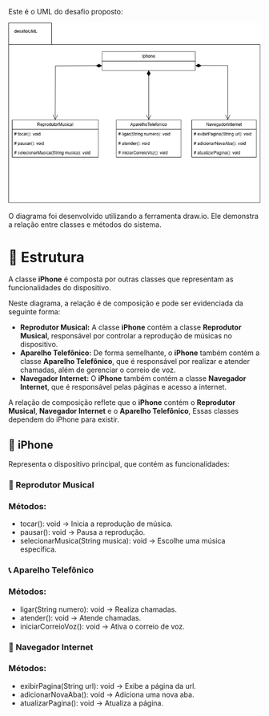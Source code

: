 <p>Este é o UML do desafio proposto: </p>
<img src="img/UML_iphone.png" alt="">

<p>O diagrama foi desenvolvido utilizando a ferramenta draw.io. Ele demonstra a relação entre classes e métodos do sistema.</p>

<h1> 📌 Estrutura</h1>  

<p>A classe <strong>iPhone</strong> é composta por outras classes que representam as funcionalidades do dispositivo.</p>

<p>Neste diagrama, a relação é de composição e pode ser evidenciada da seguinte forma:</p>

<ul>
  <li><strong>Reprodutor Musical:</strong> A classe <strong>iPhone</strong> contém a classe <strong>Reprodutor Musical</strong>, responsável por controlar a reprodução de músicas no dispositivo. </li>
  <li><strong>Aparelho Telefônico:</strong> De forma semelhante, o <strong>iPhone</strong> também contém a classe <strong>Aparelho Telefônico</strong>, que é responsável por realizar e atender chamadas, além de gerenciar o correio de voz.</li>
  <li><strong>Navegador Internet:</strong> O <strong>iPhone</strong> também contém a classe <strong>Navegador Internet</strong>, que é responsável pelas páginas e acesso a internet.</li>
</ul>


<p>A relação de composição reflete que o <strong>iPhone</strong> contém o <strong>Reprodutor Musical</strong>, <strong>Navegador Internet</strong> e o <strong>Aparelho Telefônico</strong>, Essas classes dependem do iPhone para existir.</p>


<h2> 📱 iPhone</h2>

<p> Representa o dispositivo principal, que contém as funcionalidades: </p>
<h3>🎵 Reprodutor Musical</h3>

<h3>Métodos:</h3>
<ul>
  <li>tocar(): void → Inicia a reprodução de música.</li>
  <li>pausar(): void → Pausa a reprodução.</li>
  <li>selecionarMusica(String musica): void → Escolhe uma música específica.</li>
</ul>

<h3>📞 Aparelho Telefônico</h3>

<h3>Métodos:</h3>
<ul>
  <li>ligar(String numero): void → Realiza chamadas.</li>
  <li>atender(): void → Atende chamadas.</li>
  <li>iniciarCorreioVoz(): void → Ativa o correio de voz.</li>
</ul>

<h3>🛜 Navegador Internet</h3>

<h3>Métodos:</h3>
<ul>
  <li>exibirPagina(String url): void → Exibe a página da url.</li>
  <li>adicionarNovaAba(): void → Adiciona uma nova aba.</li>
  <li>atualizarPagina(): void → Atualiza a página.</li>
</ul>